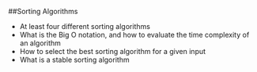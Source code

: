 ##Sorting Algorithms

- At least four different sorting algorithms
- What is the Big O notation, and how to evaluate the time complexity of an algorithm
- How to select the best sorting algorithm for a given input
- What is a stable sorting algorithm
